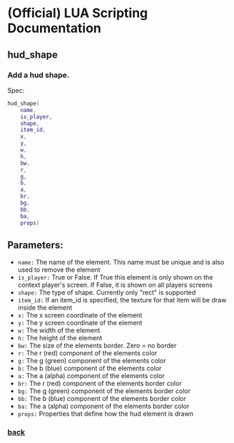 
# (Official) LUA Scripting Documentation

## hud_shape

### Add a hud shape.

Spec:
```lua
hud_shape(
	name,
	is_player,
	shape,
	item_id,
	x,
	y,
	w,
	h,
	bw,
	r,
	g,
	b,
	a,
	br,
	bg,
	bb,
	ba,
	props)
```
## Parameters:
- `name:` The name of the element. This name must be unique and is also used to remove the element
- `is_player:` True or False. If True this element is only shown on the context player's screen. If False, it is shown on all players screens
- `shape:` The type of shape. Currently only "rect" is supported
- `item_id:` If an item_id is specified, the texture for that item will be draw inside the element
- `x:` The x screen coordinate of the element
- `y:` The y screen coordinate of the element
- `w:` The width of the element
- `h:` The height of the element
- `bw:` The size of the elements border. Zero = no border
- `r:` The r (red) component of the elements color
- `g:` The g (green) component of the elements color
- `b:` The b (blue) component of the elements color
- `a:` The a (alpha) component of the elements color
- `br:` The r (red) component of the elements border color
- `bg:` The g (green) component of the elements border color
- `bb:` The b (blue) component of the elements border color
- `ba:` The a (alpha) component of the elements border color
- `props:` Properties that define how the hud element is drawn

### [back](../hud)
